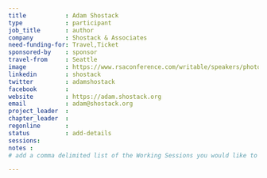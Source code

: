 ```yaml
---
title           : Adam Shostack
type            : participant
job_title       : author
company         : Shostack & Associates
need-funding-for: Travel,Ticket
sponsored-by    : sponsor
travel-from     : Seattle
image           : https://www.rsaconference.com/writable/speakers/photo/520x520centertop/uiDweRVxSn09uZbdxNdd4E0DqBucVJ.jpg
linkedin        : shostack
twitter         : adamshostack
facebook        :
website         : https://adam.shostack.org
email           : adam@shostack.org
project_leader  :
chapter_leader  :
regonline       :
status          : add-details
sessions:
notes :
# add a comma delimited list of the Working Sessions you would like to attend in the meta above (use the session's title) e.g. sessions: Security Playbooks Diagrams, Hackathon Daily Sessions

---
```


<!-- put more details about participant here -->
